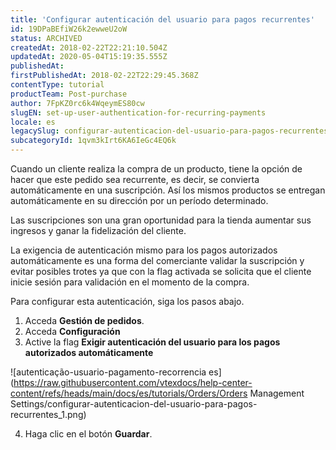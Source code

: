 ```yaml
---
title: 'Configurar autenticación del usuario para pagos recurrentes'
id: 19DPaBEfiW26k2ewweU2oW
status: ARCHIVED
createdAt: 2018-02-22T22:21:10.504Z
updatedAt: 2020-05-04T15:19:35.555Z
publishedAt: 
firstPublishedAt: 2018-02-22T22:29:45.368Z
contentType: tutorial
productTeam: Post-purchase
author: 7FpKZ0rc6k4WqeymES80cw
slugEN: set-up-user-authentication-for-recurring-payments
locale: es
legacySlug: configurar-autenticacion-del-usuario-para-pagos-recurrentes
subcategoryId: 1qvm3kIrt6KA6IeGc4EQ6k
---
```


Cuando un cliente realiza la compra de un producto, tiene la opción de hacer que este pedido sea recurrente, es decir, se convierta automáticamente en una suscripción. Así los mismos productos se entregan automáticamente en su dirección por un período determinado.

Las suscripciones son una gran oportunidad para la tienda aumentar sus ingresos y ganar la fidelización del cliente. 

La exigencia de autenticación mismo para los pagos autorizados automáticamente es una forma del comerciante validar la suscripción y evitar posibles trotes ya que con la flag activada se solicita que el cliente inicie sesión para validación en el momento de la compra.

Para configurar esta autenticación, siga los pasos abajo.

1. Acceda **Gestión de pedidos**.
2. Acceda **Configuración**
3. Active la flag __Exigir autenticación del usuario para los pagos autorizados automáticamente__

![autenticação-usuario-pagamento-recorrencia es](https://raw.githubusercontent.com/vtexdocs/help-center-content/refs/heads/main/docs/es/tutorials/Orders/Orders Management Settings/configurar-autenticacion-del-usuario-para-pagos-recurrentes_1.png)

4. Haga clic en el botón __Guardar__.
